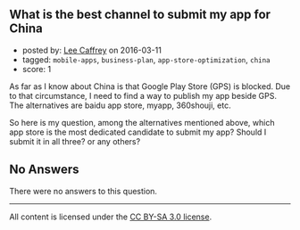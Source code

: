 ## What is the best channel to submit my app for China

- posted by: [Lee Caffrey](https://stackexchange.com/users/8018205/lee-caffrey) on 2016-03-11
- tagged: `mobile-apps`, `business-plan`, `app-store-optimization`, `china`
- score: 1

As far as I know about China is that Google Play Store (GPS) is blocked. Due to that circumstance, I need to find a way to publish my app beside GPS. The alternatives are baidu app store, myapp, 360shouji, etc. 


So here is my question, among the alternatives mentioned above, which app store is the most dedicated candidate to submit my app? Should I submit it in all three? or any others?


 

## No Answers

There were no answers to this question.


---

All content is licensed under the [CC BY-SA 3.0 license](https://creativecommons.org/licenses/by-sa/3.0/).
